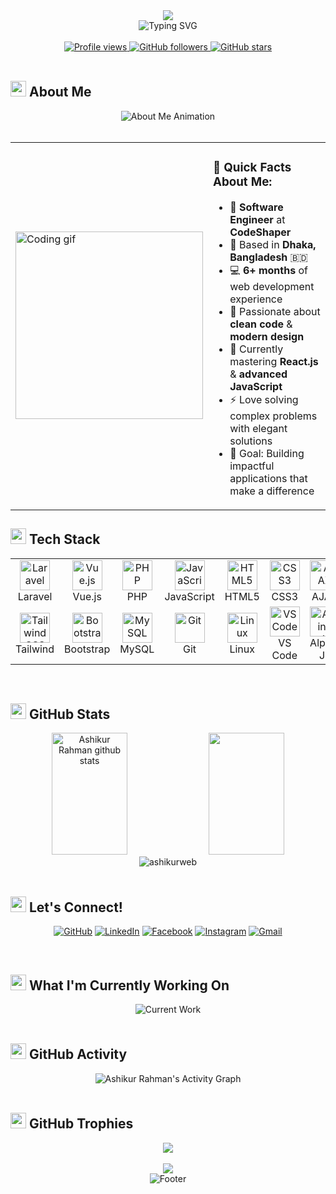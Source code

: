 <div align="center">
  <img src="https://capsule-render.vercel.app/api?type=waving&color=gradient&customColorList=6,11,20&height=180&section=header&text=Ashikur%20Rahman&fontSize=42&fontColor=ffffff&animation=twinkling&fontAlignY=32&desc=Full%20Stack%20Developer%20|%20Laravel%20and%20Vue.js%20Expert&descAlignY=51&descAlign=50"/>
</div>

<div align="center">
  <img src="https://readme-typing-svg.herokuapp.com?font=JetBrains+Mono&size=18&duration=4000&pause=1000&color=58A6FF&center=true&vCenter=true&width=600&height=50&lines=👨‍💻+Full+Stack+Developer+at+CodeShaper;🚀+Laravel+and+Vue.js+Specialist;💡+Open+Source+Contributor;🔥+Building+Amazing+Web+Applications;⚡+Clean+Code+and+Best+Practices" alt="Typing SVG" />
</div>

<br/>

<div align="center">
  <a href="https://github.com/ashikurweb">
    <img src="https://komarev.com/ghpvc/?username=ashikurweb&label=Profile%20Views&color=brightgreen&style=flat-square" alt="Profile views" />
  </a>
  <a href="https://github.com/ashikurweb?tab=followers">
    <img src="https://img.shields.io/github/followers/ashikurweb?label=Followers&style=flat-square&color=blue" alt="GitHub followers" />
  </a>
  <a href="https://github.com/ashikurweb">
    <img src="https://img.shields.io/github/stars/ashikurweb?label=Stars&style=flat-square&color=yellow" alt="GitHub stars" />
  </a>
</div>

<br/>

## <img src="https://media2.giphy.com/media/QssGEmpkyEOhBCb7e1/giphy.gif?cid=ecf05e47a0n3gi1bfqntqmob8g9aid1oyj2wr3ds3mg700bl&rid=giphy.gif" width="25"> **About Me**

<div align="center">
  <img src="https://readme-typing-svg.herokuapp.com?font=JetBrains+Mono&size=20&duration=3000&pause=800&color=FF6B6B&center=true&vCenter=true&width=800&lines=🎯+Full+Stack+Developer+passionate+about+clean+code;💼+Working+at+CodeShaper+with+modern+technologies;🚀+Laravel+and+Vue.js+specialist+from+Bangladesh;🔥+Building+scalable+web+applications+daily;✨+Open+source+contributor+and+tech+enthusiast" alt="About Me Animation" />
</div>

<br/>

<div align="center">
  <table>
    <tr>
      <td>
        <img src="https://github.com/SP-XD/SP-XD/blob/main/images/dev-working_rounded.gif?raw=true" width="300" alt="Coding gif"/>
      </td>
      <td>
        <h3>🌟 Quick Facts About Me:</h3>
        <ul>
          <li>🏢 <strong>Software Engineer</strong> at <strong>CodeShaper</strong></li>
          <li>📍 Based in <strong>Dhaka, Bangladesh</strong> 🇧🇩</li>
          <li>💻 <strong>6+ months</strong> of web development experience</li>
          <li>🎨 Passionate about <strong>clean code</strong> & <strong>modern design</strong></li>
          <li>🌱 Currently mastering <strong>React.js</strong> & <strong>advanced JavaScript</strong></li>
          <li>⚡ Love solving complex problems with elegant solutions</li>
          <li>🎯 Goal: Building impactful applications that make a difference</li>
        </ul>
      </td>
    </tr>
  </table>
</div>

## <img src="https://media.giphy.com/media/iY8CRBdQXODJSCERIr/giphy.gif" width="25"> **Tech Stack**

<table align="center">
  <tr>
    <td align="center" width="96">
      <a href="#ashikurweb-tech">
        <img src="https://skillicons.dev/icons?i=laravel" width="48" height="48" alt="Laravel" />
      </a>
      <br>Laravel
    </td>
    <td align="center" width="96">
      <a href="#ashikurweb-tech">
        <img src="https://skillicons.dev/icons?i=vue" width="48" height="48" alt="Vue.js" />
      </a>
      <br>Vue.js
    </td>
    <td align="center" width="96">
      <a href="#ashikurweb-tech">
        <img src="https://skillicons.dev/icons?i=php" width="48" height="48" alt="PHP" />
      </a>
      <br>PHP
    </td>
    <td align="center" width="96">
      <a href="#ashikurweb-tech">
        <img src="https://skillicons.dev/icons?i=js" width="48" height="48" alt="JavaScript" />
      </a>
      <br>JavaScript
    </td>
    <td align="center" width="96">
      <a href="#ashikurweb-tech">
        <img src="https://skillicons.dev/icons?i=html" width="48" height="48" alt="HTML5" />
      </a>
      <br>HTML5
    </td>
    <td align="center" width="96">
      <a href="#ashikurweb-tech">
        <img src="https://skillicons.dev/icons?i=css" width="48" height="48" alt="CSS3" />
      </a>
      <br>CSS3
    </td>
    <td align="center" width="96">
      <a href="#ashikurweb-tech">
        <img src="https://skillicons.dev/icons?i=ajax" width="48" height="48" alt="AJAX" />
      </a>
      <br>AJAX
    </td>
  </tr>
  <tr>
    <td align="center" width="96">
      <a href="#ashikurweb-tech">
        <img src="https://skillicons.dev/icons?i=tailwind" width="48" height="48" alt="Tailwind CSS" />
      </a>
      <br>Tailwind
    </td>
    <td align="center" width="96">
      <a href="#ashikurweb-tech">
        <img src="https://skillicons.dev/icons?i=bootstrap" width="48" height="48" alt="Bootstrap" />
      </a>
      <br>Bootstrap
    </td>
    <td align="center" width="96">
      <a href="#ashikurweb-tech">
        <img src="https://skillicons.dev/icons?i=mysql" width="48" height="48" alt="MySQL" />
      </a>
      <br>MySQL
    </td>
    <td align="center" width="96">
      <a href="#ashikurweb-tech">
        <img src="https://skillicons.dev/icons?i=git" width="48" height="48" alt="Git" />
      </a>
      <br>Git
    </td>
    <td align="center" width="96">
      <a href="#ashikurweb-tech">
        <img src="https://skillicons.dev/icons?i=linux" width="48" height="48" alt="Linux" />
      </a>
      <br>Linux
    </td>
    <td align="center" width="96">
      <a href="#ashikurweb-tech">
        <img src="https://skillicons.dev/icons?i=vscode" width="48" height="48" alt="VS Code" />
      </a>
      <br>VS Code
    </td>
    <td align="center" width="96">
      <a href="#ashikurweb-tech">
        <img src="https://skillicons.dev/icons?i=alpinejs" width="48" height="48" alt="Alpine Js" />
      </a>
      <br>Alpine Js
    </td>
  </tr>
</table>

<br/>

## <img src="https://media.giphy.com/media/W5eoZHPpUx9sapR0eu/giphy.gif" width="25"> **GitHub Stats**

<div align="center">
  <img width="49%" height="195px" src="https://github-readme-stats.vercel.app/api?username=ashikurweb&show_icons=true&count_private=true&hide_border=true&title_color=58A6FF&icon_color=58A6FF&text_color=c9d1d9&bg_color=0d1117" alt="Ashikur Rahman github stats" /> 
  <img width="49%" height="195px" src="https://github-readme-stats.vercel.app/api/top-langs/?username=ashikurweb&layout=compact&hide_border=true&title_color=58A6FF&text_color=c9d1d9&bg_color=0d1117" />
</div>

<div align="center">
  <img src="https://github-readme-streak-stats.herokuapp.com/?user=ashikurweb&theme=github-dark-blue&hide_border=true&stroke=0000&background=0d1117&ring=58A6FF&fire=58A6FF&currStreakLabel=58A6FF" alt="ashikurweb" />
</div>

<br/>

## <img src='https://raw.githubusercontent.com/ShahriarShafin/ShahriarShafin/main/Assets/handshake.gif' width="25"> **Let's Connect!**

<div align="center">

[![GitHub](https://img.shields.io/badge/GitHub-100000?style=for-the-badge&logo=github&logoColor=white)](https://github.com/ashikurweb)
[![LinkedIn](https://img.shields.io/badge/LinkedIn-0077B5?style=for-the-badge&logo=linkedin&logoColor=white)](https://www.linkedin.com/in/ashikur-rahman-365836290/)
[![Facebook](https://img.shields.io/badge/Facebook-1877F2?style=for-the-badge&logo=facebook&logoColor=white)](https://www.facebook.com/ashikurrahman7194)
[![Instagram](https://img.shields.io/badge/Instagram-E4405F?style=for-the-badge&logo=instagram&logoColor=white)](https://www.instagram.com/ashikurrahman7194)
[![Gmail](https://img.shields.io/badge/Gmail-D14836?style=for-the-badge&logo=gmail&logoColor=white)](mailto:ashikurrahman7194@gmail.com)

</div>

<br/>

## <img src="https://media.giphy.com/media/LnQjpWaON8nhr21vNW/giphy.gif" width="25"> **What I'm Currently Working On**

<div align="center">
  <img src="https://readme-typing-svg.herokuapp.com?font=JetBrains+Mono&size=16&duration=3000&pause=1000&color=F7931E&center=true&vCenter=true&width=500&lines=🔭+Building+scalable+Laravel+applications;🌱+Mastering+React.js+and+modern+JavaScript;👯+Contributing+to+open+source+projects;💬+Sharing+knowledge+with+the+community;⚡+Always+learning+new+technologies" alt="Current Work" />
</div>

<br/>

## <img src="https://media.giphy.com/media/j2pOGeGYKe2xCCKwfi/giphy.gif" width="25"> **GitHub Activity**

<div align="center">
  <img alt="Ashikur Rahman's Activity Graph" src="https://github-readme-activity-graph.vercel.app/graph?username=ashikurweb&custom_title=Ashikur%20Rahman's%20GitHub%20Activity%20Graph&bg_color=0D1117&color=58A6FF&line=58A6FF&point=58A6FF&area_color=FFFFFF&title_color=FFFFFF&area=true" />
</div>

<br/>

## <img src="https://media.giphy.com/media/QaMcXSekUWx7aogAUr/giphy.gif" width="25"> **GitHub Trophies**

<div align="center">
  <img src="https://github-profile-trophy.vercel.app/?username=ashikurweb&theme=discord&no-frame=true&no-bg=true&margin-w=4&row=1" />
</div>

<br/>

<div align="center">
  <img src="https://capsule-render.vercel.app/api?type=waving&color=gradient&customColorList=6,11,20&height=100&section=footer&fontSize=42&fontColor=ffffff&animation=twinkling"/>
</div>

<div align="center">
  <img src="https://readme-typing-svg.herokuapp.com?font=JetBrains+Mono&size=14&duration=4000&pause=1500&color=58A6FF&center=true&vCenter=true&width=400&lines=Thanks+for+visiting+my+profile!+👋;Let's+build+something+amazing+together!+🚀;Happy+coding!+💻✨" alt="Footer" />
</div>
